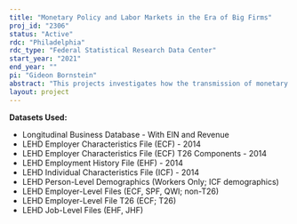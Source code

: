 ```yaml
---
title: "Monetary Policy and Labor Markets in the Era of Big Firms"
proj_id: "2306"
status: "Active"
rdc: "Philadelphia"
rdc_type: "Federal Statistical Research Data Center"
start_year: "2021"
end_year: ""
pi: "Gideon Bornstein"
abstract: "This projects investigates how the transmission of monetary policy to wages and employment depends on the size distribution of firms in the economy. We first study the firm-level wage and employment response to identified high-frequency monetary policy shocks. This allows us to examine whether these responses vary systematically along three dimensions: (i) the size of firms, (ii) the national market share of firms, and (iii) the market structure of the location in which the firm operates. To rationalize the findings, we construct a New-Keynesian model with heterogeneous firms. The model is estimated via indirect inference, targeting the estimates of the reduced form regressions. Finally, we use the model to assess how the observed shift in the US firm size distribution during the past three decades impacted the transmission of monetary policy."
layout: project
---
```


**Datasets Used:**

  - Longitudinal Business Database - With EIN and Revenue 
  - LEHD Employer Characteristics File (ECF) - 2014 
  - LEHD Employer Characteristics File (ECF) T26 Components - 2014 
  - LEHD Employment History File (EHF) - 2014 
  - LEHD Individual Characteristics File (ICF) - 2014 
  - LEHD Person-Level Demographics (Workers Only; ICF demographics) 
  - LEHD Employer-Level Files (ECF, SPF, QWI; non-T26) 
  - LEHD Employer-Level File T26 (ECF; T26) 
  - LEHD Job-Level Files (EHF, JHF) 

